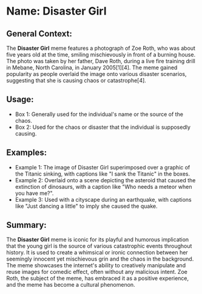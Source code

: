# Name: Disaster Girl
## General Context:
The **Disaster Girl** meme features a photograph of Zoe Roth, who was about five years old at the time, smiling mischievously in front of a burning house. The photo was taken by her father, Dave Roth, during a live fire training drill in Mebane, North Carolina, in January 2005[1][4]. The meme gained popularity as people overlaid the image onto various disaster scenarios, suggesting that she is causing chaos or catastrophe[4].

## Usage:
* Box 1: Generally used for the individual's name or the source of the chaos.
* Box 2: Used for the chaos or disaster that the individual is supposedly causing.

## Examples:
* Example 1: The image of Disaster Girl superimposed over a graphic of the Titanic sinking, with captions like "I sank the Titanic" in the boxes.
* Example 2: Overlaid onto a scene depicting the asteroid that caused the extinction of dinosaurs, with a caption like "Who needs a meteor when you have me?".
* Example 3: Used with a cityscape during an earthquake, with captions like "Just dancing a little" to imply she caused the quake.

## Summary:
The **Disaster Girl** meme is iconic for its playful and humorous implication that the young girl is the source of various catastrophic events throughout history. It is used to create a whimsical or ironic connection between her seemingly innocent yet mischievous grin and the chaos in the background. The meme showcases the internet's ability to creatively manipulate and reuse images for comedic effect, often without any malicious intent. Zoe Roth, the subject of the meme, has embraced it as a positive experience, and the meme has become a cultural phenomenon.